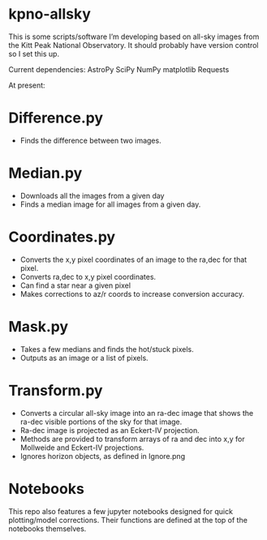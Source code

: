 # kpno-allsky

This is some scripts/software I’m developing based on all-sky images from the Kitt Peak National Observatory. It should probably have version control so I set this up.

Current dependencies:
AstroPy
SciPy
NumPy
matplotlib
Requests

At present:

# Difference.py
- Finds the difference between two images.

# Median.py
- Downloads all the images from a given day
- Finds a median image for all images from a given day.

# Coordinates.py
- Converts the x,y pixel coordinates of an image to the ra,dec for that pixel.
- Converts ra,dec to x,y pixel coordinates.
- Can find a star near a given pixel
- Makes corrections to az/r coords to increase conversion accuracy.

# Mask.py
- Takes a few medians and finds the hot/stuck pixels.
- Outputs as an image or a list of pixels.

# Transform.py
- Converts a circular all-sky image into an ra-dec image that shows the ra-dec visible portions of the sky for that image.
- Ra-dec image is projected as an Eckert-IV projection.
- Methods are provided to transform arrays of ra and dec into x,y for Mollweide and Eckert-IV projections.
- Ignores horizon objects, as defined in Ignore.png

# Notebooks
This repo also features a few jupyter notebooks designed for quick plotting/model corrections. Their functions are defined at the top of the notebooks themselves.